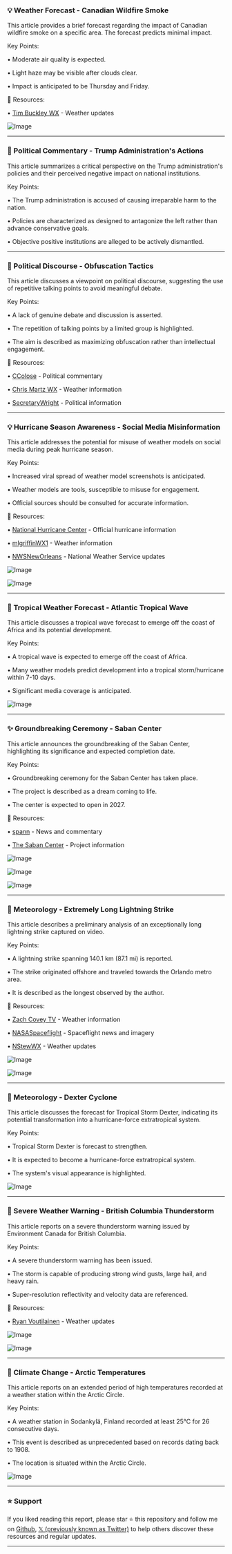 ### 💡 Weather Forecast - Canadian Wildfire Smoke

This article provides a brief forecast regarding the impact of Canadian wildfire smoke on a specific area.  The forecast predicts minimal impact.

Key Points:

• Moderate air quality is expected.


• Light haze may be visible after clouds clear.


• Impact is anticipated to be Thursday and Friday.


🔗 Resources:

• [Tim Buckley WX](https://x.com/TimBuckleyWX) - Weather updates


![Image](https://pbs.twimg.com/ext_tw_video_thumb/1953279181644546048/pu/img/6eQ49XT4zPpCNrCF.jpg)

---
### 🤖 Political Commentary - Trump Administration's Actions

This article summarizes a critical perspective on the Trump administration's policies and their perceived negative impact on national institutions.

Key Points:

• The Trump administration is accused of causing irreparable harm to the nation.


• Policies are characterized as designed to antagonize the left rather than advance conservative goals.


•  Objective positive institutions are alleged to be actively dismantled.



---
### 🤖 Political Discourse - Obfuscation Tactics

This article discusses a viewpoint on political discourse, suggesting the use of repetitive talking points to avoid meaningful debate.

Key Points:

•  A lack of genuine debate and discussion is asserted.


• The repetition of talking points by a limited group is highlighted.


• The aim is described as maximizing obfuscation rather than intellectual engagement.



🔗 Resources:

• [CColose](https://x.com/CColose) - Political commentary


• [Chris Martz WX](https://x.com/ChrisMartzWX) - Weather information


• [SecretaryWright](https://x.com/SecretaryWright) -  Political information

---
### 💡 Hurricane Season Awareness - Social Media Misinformation

This article addresses the potential for misuse of weather models on social media during peak hurricane season.

Key Points:

•  Increased viral spread of weather model screenshots is anticipated.


•  Weather models are tools, susceptible to misuse for engagement.


•  Official sources should be consulted for accurate information.



🔗 Resources:

• [National Hurricane Center](http://hurricanes.gov) - Official hurricane information


• [mlgriffinWX1](https://x.com/mlgriffinWX1) - Weather information


• [NWSNewOrleans](https://x.com/NWSNewOrleans) - National Weather Service updates


![Image](https://pbs.twimg.com/media/GxtRxErXEAAYFUV?format=jpg&name=small)


![Image](https://pbs.twimg.com/amplify_video_thumb/1952944696759668736/img/FCQMlsZ_ou_LA8_r?format=jpg&name=240x240)

---
### 🤖 Tropical Weather Forecast - Atlantic Tropical Wave

This article discusses a tropical wave forecast to emerge off the coast of Africa and its potential development.

Key Points:

• A tropical wave is expected to emerge off the coast of Africa.


•  Many weather models predict development into a tropical storm/hurricane within 7-10 days.


• Significant media coverage is anticipated.



![Image](https://pbs.twimg.com/media/GxtgKwbXkAAXdA5?format=jpg&name=small)

---
### ✨ Groundbreaking Ceremony - Saban Center

This article announces the groundbreaking of the Saban Center, highlighting its significance and expected completion date.

Key Points:

• Groundbreaking ceremony for the Saban Center has taken place.


• The project is described as a dream coming to life.


•  The center is expected to open in 2027.


🔗 Resources:

• [spann](https://x.com/spann) - News and commentary


• [The Saban Center](https://x.com/TheSabanCenter) - Project information



![Image](https://pbs.twimg.com/media/Gxsbs9VXsAAxOLQ?format=jpg&name=small)


![Image](https://pbs.twimg.com/media/GxsbtXWXgAAiMmO?format=jpg&name=360x360)


![Image](https://pbs.twimg.com/media/Gxsbtw2XwAATGs6?format=jpg&name=360x360)

---
### 🤖 Meteorology - Extremely Long Lightning Strike

This article describes a preliminary analysis of an exceptionally long lightning strike captured on video.

Key Points:

• A lightning strike spanning 140.1 km (87.1 mi) is reported.


•  The strike originated offshore and traveled towards the Orlando metro area.


• It is described as the longest observed by the author.



🔗 Resources:

• [Zach Covey TV](https://x.com/ZachCoveyTV) - Weather information


• [NASASpaceflight](https://x.com/NASASpaceflight) - Spaceflight news and imagery


• [NStewWX](https://x.com/NStewWX) - Weather updates


![Image](https://pbs.twimg.com/media/GxtNmotWUAE9od2?format=jpg&name=small)


![Image](https://pbs.twimg.com/amplify_video_thumb/1952568201729978368/img/BF3iDdMNmzZdjYnM?format=jpg&name=240x240)

---
### 🤖 Meteorology -  Dexter Cyclone

This article discusses the forecast for Tropical Storm Dexter, indicating its potential transformation into a hurricane-force extratropical system.

Key Points:

• Tropical Storm Dexter is forecast to strengthen.


•  It is expected to become a hurricane-force extratropical system.


•  The system's visual appearance is highlighted.



![Image](https://pbs.twimg.com/media/Gxs9nI-WsAAS43T?format=jpg&name=small)

---
### 🤖 Severe Weather Warning - British Columbia Thunderstorm

This article reports on a severe thunderstorm warning issued by Environment Canada for British Columbia.

Key Points:

• A severe thunderstorm warning has been issued.


•  The storm is capable of producing strong wind gusts, large hail, and heavy rain.


•  Super-resolution reflectivity and velocity data are referenced.



🔗 Resources:

• [Ryan Voutilainen](https://x.com/RyanVoutilainen) -  Weather updates


![Image](https://pbs.twimg.com/media/GxtAbgbbIAA3Z5g?format=jpg&name=small)


![Image](https://pbs.twimg.com/media/Gxs_NJDasAAlCo5?format=jpg&name=240x240)

---
### 🤖 Climate Change -  Arctic Temperatures

This article reports on an extended period of high temperatures recorded at a weather station within the Arctic Circle.

Key Points:

• A weather station in Sodankylä, Finland recorded at least 25°C for 26 consecutive days.


•  This event is described as unprecedented based on records dating back to 1908.


• The location is situated within the Arctic Circle.



![Image](https://pbs.twimg.com/media/GxruMihXkAAdLEx?format=jpg&name=small)


---

### ⭐️ Support

If you liked reading this report, please star ⭐️ this repository and follow me on [Github](https://github.com/Drix10), [𝕏 (previously known as Twitter)](https://x.com/DRIX_10_) to help others discover these resources and regular updates.

---